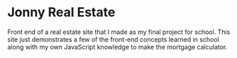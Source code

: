 # Jonny Real Estate

Front end of a real estate site that I made as my final project for school. This site just demonstrates a few of the front-end concepts learned in school along with my own JavaScript knowledge to make the mortgage calculator.

